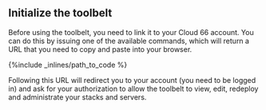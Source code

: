 ## Initialize the toolbelt

Before using the toolbelt, you need to link it to your Cloud 66 account. You can do this by issuing one of the available commands, which will return a URL that you need to copy and paste into your browser.



{%include _inlines/path_to_code %}



Following this URL will redirect you to your account (you need to be logged in) and ask for your authorization to allow the toolbelt to view, edit, redeploy and administrate your stacks and servers.




